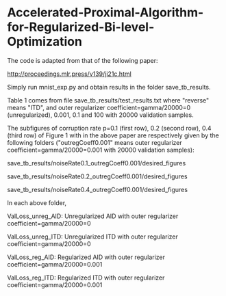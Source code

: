 # Accelerated-Proximal-Algorithm-for-Regularized-Bi-level-Optimization



The code is adapted from that of the following paper:

http://proceedings.mlr.press/v139/ji21c.html 



Simply run mnist_exp.py and obtain results in the folder save_tb_results. 

Table 1 comes from file save_tb_results/test_results.txt where "reverse" means "ITD", and outer regularizer coefficient=gamma/20000=0 (unregularized), 0.001, 0.1 and 100 with 20000 validation samples. 

The subfigures of corruption rate p=0.1 (first row), 0.2 (second row), 0.4 (third row) of Figure 1 with in the above paper are respectively given by the following folders ("outregCoeff0.001" means outer regularizer coefficient=gamma/20000=0.001 with 20000 validation samples):

save_tb_results/noiseRate0.1_outregCoeff0.001/desired_figures

save_tb_results/noiseRate0.2_outregCoeff0.001/desired_figures

save_tb_results/noiseRate0.4_outregCoeff0.001/desired_figures


In each above folder, 

ValLoss_unreg_AID: Unregularized AID with outer regularizer coefficient=gamma/20000=0

ValLoss_unreg_ITD: Unregularized ITD with outer regularizer coefficient=gamma/20000=0

ValLoss_reg_AID: Regularized AID with outer regularizer coefficient=gamma/20000=0.001

ValLoss_reg_ITD: Regularized ITD with outer regularizer coefficient=gamma/20000=0.001
